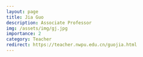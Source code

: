 ```yaml
---
layout: page
title: Jia Guo
description: Associate Professor
img: /assets/img/gj.jpg
importance: 2
category: Teacher
redirect: https://teacher.nwpu.edu.cn/guojia.html
---
```


